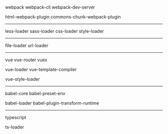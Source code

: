 
webpack
webpack-cli
webpack-dev-server

html-webpack-plugin
commons-chunk-webpack-plugin

---

less-loader
sass-loader
css-loader
style-loader

---

file-loader
url-loader

---

vue
vue-router
vuex

vue-loader
vue-template-compiler

vue-style-loader

---

babel-core
babel-preset-env

babel-loader
babel-plugin-transform-runtime

---

typescript

ts-loader
